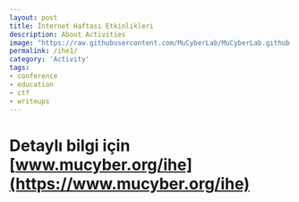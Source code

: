 ```yaml
---
layout: post
title: İnternet Haftası Etkinlikleri
description: About Activities
image: "https://raw.githubusercontent.com/MuCyberLab/MuCyberLab.github.io/master/assets/img/images/MuCyberIHE.jpg"
permalink: /ihe1/
category: 'Activity'
tags:
- conference
- education
- ctf
- writeups
---
```


# Detaylı bilgi için [www.mucyber.org/ihe](https://www.mucyber.org/ihe)

